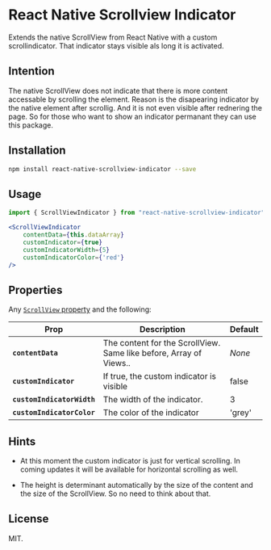 # React Native Scrollview Indicator

Extends the native ScrollView from React Native with a custom scrollindicator. That indicator stays visible als long it is activated.

## Intention

The native ScrollView does not indicate that there is more content accessable by scrolling the element. Reason is the disapearing indicator by the native element after scrollig. And it is not even visible after rednering the page. So for those who want to show an indicator permanant they can use this package.

## Installation

```bash
npm install react-native-scrollview-indicator --save
```

## Usage

```jsx
import { ScrollViewIndicator } from "react-native-scrollview-indicator";

<ScrollViewIndicator
    contentData={this.dataArray}
    customIndicator={true}
    customIndicatorWidth={5}
    customIndicatorColor={'red'}
/>
```

## Properties

Any [`ScrollView` property](http://facebook.github.io/react-native/docs/scrollview.html) and the following:

| Prop | Description | Default |
|---|---|---|
|**`contentData`**|The content for the ScrollView. Same like before, Array of Views.. |*None*|
|**`customIndicator`**|If true, the custom indicator is visible |false|
|**`customIndicatorWidth`**|The width of the indicator. |3|
|**`customIndicatorColor`**|The color of the indicator |'grey'|

## Hints

- At this moment the custom indicator is just for vertical scrolling. In coming updates it will be available for horizontal scrolling as well.

- The height is determinant automatically by the size of the content and the size of the ScrollView. So no need to think about that.


## License

MIT.
